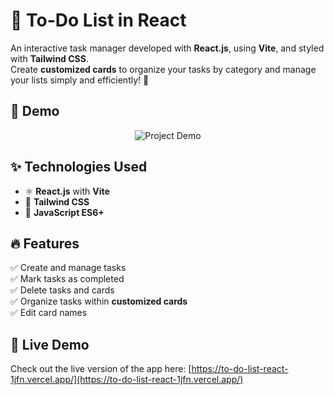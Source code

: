# 📝 To-Do List in React

An interactive task manager developed with **React.js**, using **Vite**, and styled with **Tailwind CSS**.  
Create **customized cards** to organize your tasks by category and manage your lists simply and efficiently! 🚀

## 🎥 Demo

<p align="center">
  <img src="video.gif" alt="Project Demo">
</p>

## ✨ Technologies Used
- ⚛️ **React.js** with **Vite**  
- 🎨 **Tailwind CSS**  
- 📜 **JavaScript ES6+**  

## 🔥 Features
✅ Create and manage tasks  
✅ Mark tasks as completed  
✅ Delete tasks and cards  
✅ Organize tasks within **customized cards**  
✅ Edit card names  

## 🚀 Live Demo

Check out the live version of the app here: [https://to-do-list-react-1jfn.vercel.app/](https://to-do-list-react-1jfn.vercel.app/)
